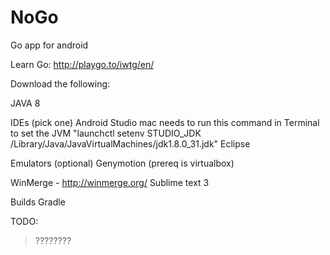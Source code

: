 # NoGo
Go app for android

Learn Go:
http://playgo.to/iwtg/en/

Download the following:

JAVA 8

IDEs (pick one)
Android Studio
    mac needs to run this command in Terminal to set the JVM
    "launchctl setenv STUDIO_JDK /Library/Java/JavaVirtualMachines/jdk1.8.0_31.jdk"
Eclipse

Emulators (optional)
Genymotion (prereq is virtualbox)


WinMerge -  http://winmerge.org/
Sublime text 3

Builds
Gradle

TODO:
>????????